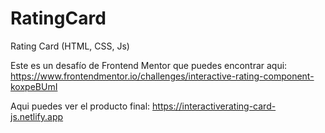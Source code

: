 # RatingCard
Rating Card (HTML, CSS, Js)

Este es un desafío de Frontend Mentor que puedes encontrar aqui:
https://www.frontendmentor.io/challenges/interactive-rating-component-koxpeBUmI

Aqui puedes ver el producto final:
https://interactiverating-card-js.netlify.app
